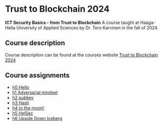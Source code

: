 # Trust to Blockchain 2024

**ICT Security Basics - from Trust to Blockchain**
A course taught at Haaga-Helia University of Applied Sciences by Dr. Tero Karvinen in the fall of 2024.

## Course description

Course description can be found at the courses website [Trust to Blockchain 2024](https://terokarvinen.com/trust-to-blockchain/)

## Course assignments

- [h0 Hello](https://github.com/TatuE/Trust_to_Blockchain_2024/blob/main/h0_hello.md)
- [h1 Adversarial mindset](https://github.com/TatuE/Trust_to_Blockchain_2024/blob/main/h1_Adversarial_mindset.md)
- [h2 pubkey](https://github.com/TatuE/Trust_to_Blockchain_2024/blob/main/h2_Pubkey.md)
- [h3 Hash](https://github.com/TatuE/Trust_to_Blockchain_2024/blob/main/h3_Hash.md)
- [h4 to the moon!](https://github.com/TatuE/Trust_to_Blockchain_2024/blob/main/h4_To_the_moon.md)
- [h5 HelSec](https://github.com/TatuE/Trust_to_Blockchain_2024/blob/main/h5_HelSec.md)
- [h6 Upside Down Iceberg](https://github.com/TatuE/Trust_to_Blockchain_2024/blob/main/h6_Upside_Down_Iceberg.md)
